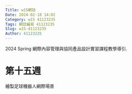 ```yaml
---
Title: w15網誌
Date: 2024-02-18 14:02
Category: w15 41123235
Tags: 網誌編寫 41123235
Slug: w15-41123235
Author: 41123235
---
```


2024 Spring 網際內容管理與協同產品設計實習課程教學導引.

<!-- PELICAN_END_SUMMARY -->

# 第十五週
繪製足球機器人網際場景